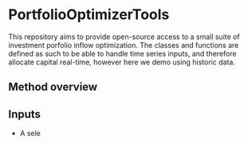# PortfolioOptimizerTools
This repository aims to provide open-source access to a small suite of investment porfolio inflow optimization. The classes and functions are defined as such to be able to handle time series inputs, and therefore allocate capital real-time, however here we demo using historic data.

## Method overview


## Inputs
* A sele